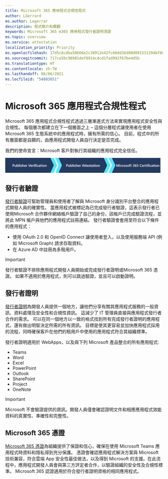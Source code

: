 ```yaml
---
title: Microsoft 365 應用程式合規性程式
author: LGerrard
ms.author: Legerrar
description: 程式簡介和概觀
keywords: Microsoft 365 m365 應用程式發行者證明憑證
ms.topic: overview
ms.service: attestation
localization_priority: Priority
ms.openlocfilehash: 17d5c8cdba50666e2c38912e42fc60dd36d00d091531294bf865d6c0f92a31f4
ms.sourcegitcommit: 717ca5bc90981def8914c4cd1fad992f67be4d5b
ms.translationtype: HT
ms.contentlocale: zh-TW
ms.lasthandoff: 08/06/2021
ms.locfileid: "54803651"
---
```

# <a name="microsoft-365-app-compliance-program"></a>Microsoft 365 應用程式合規性程式

Microsoft 365 應用程式合規性程式透過三層漸進式方法來實現應用程式安全性與合規性。 每個層次都建立在下一個層面之上 – 這個分層程式讓使用者在使用 Microsoft 365 生態系統中的應用程式時，擁有所需的信心。 目前，程式中的所有層面都是自願的，由應用程式開發人員自行決定是否完成。 

我們的使命宣言：Microsoft 客戶對執行其組織的應用程式完全信任。

  ![三層漸進式方法來實現應用程式合規性](media/Microsoft-App-Compliance-Overview.png) 

## <a name="publisher-verification"></a>發行者驗證

[發行者驗證](https://docs.microsoft.com/azure/active-directory/develop/publisher-verification-overview)可幫助管理員和使用者了解與 Microsoft 身分識別平台整合的應用程式開發人員的確實性。 當應用程式被標記為已完成發行者驗證，這表示發行者已使用Microsoft 合作夥伴網絡帳戶驗證了自己的身份，該帳戶已完成驗證流程，並將此 MPN 帳戶與他們的應用程式註冊連結。
發行者驗證會套用至符合以下條件的應用程式：  
- 使用 OAuth 2.0 和 OpenID Connect 讓使用者登入，以及使用服務端 API (例如 Microsoft Graph) 請求存取資料。 
- 在 Azure AD 中註冊為多租用戶。  

> [!IMPORTANT]
> 發行者驗證不排除應用程式開發人員開始或完成發行者證明或Microsoft 365 憑證。 如果不適用於應用程式，則可以跳過驗證，並且可以啟動證明。

## <a name="publisher-attestation"></a>發行者證明

[發行者證明](https://docs.microsoft.com/microsoft-365-app-certification/docs/enterprise-app-attestation-guide)為開發人員提供一個地方，讓他們分享有關其應用程式服務的一般資訊、資料處理及安全性和合規性資訊。 這減少了 IT 管理員直接與應用程式發行者合作的需求。 可以在同一個地方以一致的格式找到所有完成發行者證明的應用程式，還有做出明智決定所需的所有資訊。 目標是使其更容易並加快應用程式採用的流程，同時確保客戶在他們的租用戶中使用的應用程式符合其組織標準。

發行者證明適用於 WebApps，以及與下列 Microsoft 產品整合的所有應用程式:
-   Teams
-   Word
-   Excel
-   PowerPoint 
-   Outlook
- SharePoint
- Project
- OneNote

> [!IMPORTANT]
> Microsoft 不會驗證提供的資訊。開發人員僅會確認證明文件和相應應用程式效能資料的真實性、準確性和完整性。 

## <a name="microsoft-365-certification"></a>Microsoft 365 憑證
[Microsoft 365 憑證](https://docs.microsoft.com/microsoft-365-app-certification/docs/enterprise-app-certification-guide)為組織提供了保證和信心，確保在使用 Microsoft Teams 應用程式時資料和隱私得到充分保護。 憑證會確認應用程式解決方案與 Microsoft 技術兼容，符合雲端 App 安全性最佳做法，以及得到 Microsoft 的支援。在此流程中，應用程式開發人員會與第三方評定者合作，以驗證組織的安全性及合規性標準。 Microsoft 365 認證適用於符合發行者證明資格的相同應用程式。 


